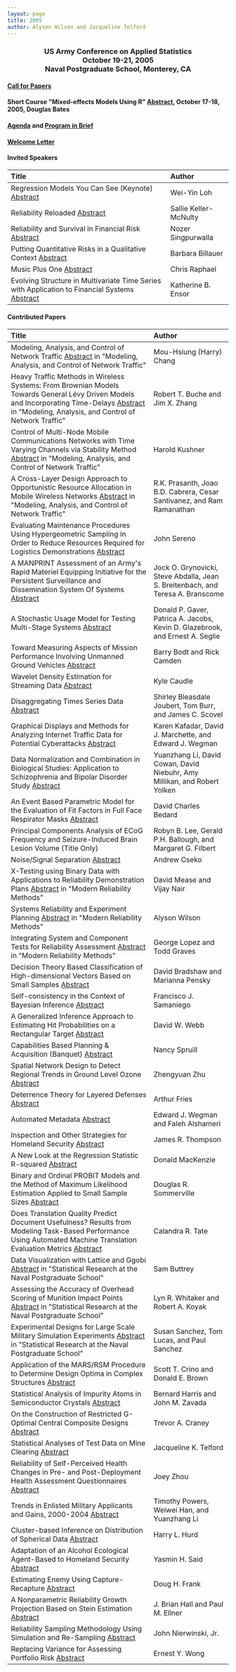 ```yaml
---
layout: page
title: 2005
author: Alyson Wilson and Jacqueline Telford
---
```

<div align="center"><h3>US Army Conference on Applied Statistics<br>
October 19-21, 2005<br>
Naval Postgraduate School, Monterey, CA</h3></div>

#### [Call for Papers](https://alysongwilson.github.io/ACAS/ACAS05/call_for_papers_05.pdf)

#### Short Course "Mixed-effects Models Using R" [Abstract](https://alysongwilson.github.io/ACAS/ACAS05/course2005.html), October 17-18, 2005, Douglas Bates

#### [Agenda](https://alysongwilson.github.io/ACAS/ACAS05/agenda05.html) and [Program in Brief](https://alysongwilson.github.io/ACAS/ACAS05/brief.html)

#### [Welcome Letter](https://alysongwilson.github.io/ACAS/ACAS05/welcomeletter.pdf)

#### Invited Speakers

| Title | Author |
| :--- | :--- |
| Regression Models You Can See (Keynote) [Abstract](https://alysongwilson.github.io/ACAS/ACAS05/Abstract_Booklet_05.pdf#page=3) | Wei-Yin Loh |
| Reliability Reloaded [Abstract](https://alysongwilson.github.io/ACAS/ACAS05/Abstract_Booklet_05.pdf#page=16) | Sallie Keller-McNulty
| Reliability and Survival in Financial Risk [Abstract](https://alysongwilson.github.io/ACAS/ACAS05/Abstract_Booklet_05.pdf#page=45) | Nozer Singpurwalla |
| Putting Quantitative Risks in a Qualitative Context [Abstract](https://alysongwilson.github.io/ACAS/ACAS05/Abstract_Booklet_05.pdf#page=25) | Barbara Billauer |
| Music Plus One [Abstract](https://alysongwilson.github.io/ACAS/ACAS05/Abstract_Booklet_05.pdf#page=44) | Chris Raphael |
| Evolving Structure in Multivariate Time Series with Application to Financial Systems [Abstract](https://alysongwilson.github.io/ACAS/ACAS05/Abstract_Booklet_05.pdf#page=49) | Katherine B. Ensor |
 

#### Contributed Papers

| Title | Author |
| :--- | :--- |
| Modeling, Analysis, and Control of Network Traffic [Abstract](https://alysongwilson.github.io/ACAS/ACAS05/Abstract_Booklet_05.pdf#page=2) in "Modeling, Analysis, and Control of Network Traffic" | Mou-Hsiung (Harry) Chang |
| Heavy Traffic Methods in Wireless Systems: From Brownian Models Towards General Lévy Driven Models and Incorporating Time-Delays [Abstract](https://alysongwilson.github.io/ACAS/ACAS05/Abstract_Booklet_05.pdf#page=3) in "Modeling, Analysis, and Control of Network Traffic" | Robert T. Buche and Jim X. Zhang |
| Control of Multi-Node Mobile Communications Networks with Time Varying Channels via Stability Method [Abstract](https://alysongwilson.github.io/ACAS/ACAS05/Abstract_Booklet_05.pdf#page=4) in "Modeling, Analysis, and Control of Network Traffic" | Harold Kushner |
| A Cross-Layer Design Approach to Opportunistic Resource Allocation in Mobile Wireless Networks [Abstract](https://alysongwilson.github.io/ACAS/ACAS05/Abstract_Booklet_05.pdf#page=5) in "Modeling, Analysis, and Control of Network Traffic" | R.K. Prasanth, Joao B.D. Cabrera, Cesar Santivanez, and Ram Ramanathan |
| Evaluating Maintenance Procedures Using Hypergeometric Sampling in Order to Reduce Resources Required for Logistics Demonstrations [Abstract](https://alysongwilson.github.io/ACAS/ACAS05/Abstract_Booklet_05.pdf#page=6) | John Sereno |
| A MANPRINT Assessment of an Army's Rapid Materiel Equipping Initiative for the Persistent Surveillance and Dissemination System Of Systems [Abstract](https://alysongwilson.github.io/ACAS/ACAS05/Abstract_Booklet_05.pdf#page=7) | Jock O. Grynovicki, Steve Abdalla, Jean S. Breitenbach, and Teresa A. Branscome |
| A Stochastic Usage Model for Testing Multi-Stage Systems [Abstract](https://alysongwilson.github.io/ACAS/ACAS05/Abstract_Booklet_05.pdf#page=8) | Donald P. Gaver, Patrica A. Jacobs, Kevin D. Glazebrook, and Ernest A. Seglie |
| Toward Measuring Aspects of Mission Performance Involving Unmanned Ground Vehicles [Abstract](https://alysongwilson.github.io/ACAS/ACAS05/Abstract_Booklet_05.pdf#page=9) | Barry Bodt and Rick Camden |
| Wavelet Density Estimation for Streaming Data [Abstract](https://alysongwilson.github.io/ACAS/ACAS05/Abstract_Booklet_05.pdf#page=10) | Kyle Caudle |
| Disaggregating Times Series Data [Abstract](https://alysongwilson.github.io/ACAS/ACAS05/Abstract_Booklet_05.pdf#page=11) | Shirley Bleasdale Joubert, Tom Burr, and James C. Scovel |
| Graphical Displays and Methods for Analyzing Internet Traffic Data for Potential Cyberattacks [Abstract](https://alysongwilson.github.io/ACAS/ACAS05/Abstract_Booklet_05.pdf#page=12) | Karen Kafadar, David J. Marchette, and Edward J. Wegman |
| Data Normalization and Combination in Biological Studies: Application to Schizophrenia and Bipolar Disorder Study [Abstract](https://alysongwilson.github.io/ACAS/ACAS05/Abstract_Booklet_05.pdf#page=13) | Yuanzhang Li, David Cowan, David Niebuhr, Amy Millikan, and Robert Yolken |
| An Event Based Parametric Model for the Evaluation of Fit Factors in Full Face Respirator Masks [Abstract](https://alysongwilson.github.io/ACAS/ACAS05/Abstract_Booklet_05.pdf#page=14) | David Charles Bedard |
| Principal Components Analysis of ECoG Frequency and Seizure-Induced Brain Lesion Volume (Title Only) | Robyn B. Lee, Gerald P.H. Ballough, and Margaret G. Filbert |
| Noise/Signal Separation [Abstract](https://alysongwilson.github.io/ACAS/ACAS05/Abstract_Booklet_05.pdf#page=15) | Andrew Cseko |
| X-Testing using Binary Data with Applications to Reliability Demonstration Plans [Abstract](https://alysongwilson.github.io/ACAS/ACAS05/Abstract_Booklet_05.pdf#page=17) in "Modern Reliability Methods" | David Mease and Vijay Nair |
| Systems Reliability and Experiment Planning [Abstract](https://alysongwilson.github.io/ACAS/ACAS05/Abstract_Booklet_05.pdf#page=18) in "Modern Reliability Methods" | Alyson Wilson |
| Integrating System and Component Tests for Reliability Assessment [Abstract](https://alysongwilson.github.io/ACAS/ACAS05/Abstract_Booklet_05.pdf#page=19) in "Modern Reliability Methods" | George Lopez and Todd Graves |
| Decision Theory Based Classification of High-dimensional Vectors Based on Small Samples [Abstract](https://alysongwilson.github.io/ACAS/ACAS05/Abstract_Booklet_05.pdf#page=20) | David Bradshaw and Marianna Pensky |
| Self-consistency in the Context of Bayesian Inference [Abstract](https://alysongwilson.github.io/ACAS/ACAS05/Abstract_Booklet_05.pdf#page=21) | Francisco J. Samaniego |
| A Generalized Inference Approach to Estimating Hit Probabilities on a Rectangular Target [Abstract](https://alysongwilson.github.io/ACAS/ACAS05/Abstract_Booklet_05.pdf#page=22) | David W. Webb |
| Capabilities Based Planning & Acquisition (Banquet) [Abstract](https://alysongwilson.github.io/ACAS/ACAS05/Abstract_Booklet_05.pdf#page=23) | Nancy Spruill |
| Spatial Network Design to Detect Regional Trends in Ground Level Ozone [Abstract](https://alysongwilson.github.io/ACAS/ACAS05/Abstract_Booklet_05.pdf#page=24) | Zhengyuan Zhu |
| Deterrence Theory for Layered Defenses [Abstract](https://alysongwilson.github.io/ACAS/ACAS05/Abstract_Booklet_05.pdf#page=26) | Arthur Fries |
| Automated Metadata [Abstract](https://alysongwilson.github.io/ACAS/ACAS05/Abstract_Booklet_05.pdf#page=27) | Edward J. Wegman and Faleh Alshameri |
| Inspection and Other Strategies for Homeland Security [Abstract](https://alysongwilson.github.io/ACAS/ACAS05/Abstract_Booklet_05.pdf#page=28) | James R. Thompson |
| A New Look at the Regression Statistic R-squared [Abstract](https://alysongwilson.github.io/ACAS/ACAS05/Abstract_Booklet_05.pdf#page=29) | Donald MacKenzie |
| Binary and Ordinal PROBIT Models and the Method of Maximum Likelihood Estimation Applied to Small Sample Sizes [Abstract](https://alysongwilson.github.io/ACAS/ACAS05/Abstract_Booklet_05.pdf#page=30) | Douglas R. Sommerville |
| Does Translation Quality Predict Document Usefulness? Results from Modeling Task-Based Performance Using Automated Machine Translation Evaluation Metrics [Abstract](https://alysongwilson.github.io/ACAS/ACAS05/Abstract_Booklet_05.pdf#page=31) | Calandra R. Tate |
| Data Visualization with Lattice and Ggobi [Abstract](https://alysongwilson.github.io/ACAS/ACAS05/Abstract_Booklet_05.pdf#page=32) in "Statistical Research at the Naval Postgraduate School" | Sam Buttrey |
| Assessing the Accuracy of Overhead Scoring of Munition Impact Points [Abstract](https://alysongwilson.github.io/ACAS/ACAS05/Abstract_Booklet_05.pdf#page=33) in "Statistical Research at the Naval Postgraduate School" | Lyn R. Whitaker and Robert A. Koyak |
| Experimental Designs for Large Scale Military Simulation Experiments [Abstract](https://alysongwilson.github.io/ACAS/ACAS05/Abstract_Booklet_05.pdf#page=34) in "Statistical Research at the Naval Postgraduate School" | Susan Sanchez, Tom Lucas, and Paul Sanchez |
| Application of the MARS/RSM Procedure to Determine Design Optima in Complex Structures [Abstract](https://alysongwilson.github.io/ACAS/ACAS05/Abstract_Booklet_05.pdf#page=35) | Scott T. Crino and Donald E. Brown |
| Statistical Analysis of Impurity Atoms in Semiconductor Crystals [Abstract](https://alysongwilson.github.io/ACAS/ACAS05/Abstract_Booklet_05.pdf#page=36) | Bernard Harris and John M. Zavada |
| On the Construction of Restricted G-Optimal Central Composite Designs [Abstract](https://alysongwilson.github.io/ACAS/ACAS05/Abstract_Booklet_05.pdf#page=37) | Trevor A. Craney |
| Statistical Analyses of Test Data on Mine Clearing [Abstract](https://alysongwilson.github.io/ACAS/ACAS05/Abstract_Booklet_05.pdf#page=38) | Jacqueline K. Telford |
| Reliability of Self-Perceived Health Changes in Pre- and Post-Deployment Health Assessment Questionnaires [Abstract](https://alysongwilson.github.io/ACAS/ACAS05/Abstract_Booklet_05.pdf#page=39) | Joey Zhou |
| Trends in Enlisted Military Applicants and Gains, 2000-2004 [Abstract](https://alysongwilson.github.io/ACAS/ACAS05/Abstract_Booklet_05.pdf#page=40) | Timothy Powers, Weiwei Han, and Yuanzhang Li |
| Cluster-based Inference on Distribution of Spherical Data [Abstract](https://alysongwilson.github.io/ACAS/ACAS05/Abstract_Booklet_05.pdf#page=41) | Harry L. Hurd |
| Adaptation of an Alcohol Ecological Agent-Based to Homeland Security [Abstract](https://alysongwilson.github.io/ACAS/ACAS05/Abstract_Booklet_05.pdf#page=42) | Yasmin H. Said |
| Estimating Enemy Using Capture-Recapture [Abstract](https://alysongwilson.github.io/ACAS/ACAS05/Abstract_Booklet_05.pdf#page=43) | Doug H. Frank |
| A Nonparametric Reliability Growth Projection Based on Stein Estimation [Abstract](https://alysongwilson.github.io/ACAS/ACAS05/Abstract_Booklet_05.pdf#page=46) | J. Brian Hall and Paul M. Ellner |
| Reliability Sampling Methodology Using Simulation and Re-Sampling [Abstract](https://alysongwilson.github.io/ACAS/ACAS05/Abstract_Booklet_05.pdf#page=47) | John Nierwinski, Jr. |
| Replacing Variance for Assessing Portfolio Risk [Abstract](https://alysongwilson.github.io/ACAS/ACAS05/Abstract_Booklet_05.pdf#page=48) | Ernest Y. Wong |
